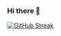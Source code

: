 ### Hi there 👋

[![GitHub Streak](https://streak-stats.demolab.com?user=vyadir&theme=dark&hide_border=true)](https://git.io/streak-stats)

